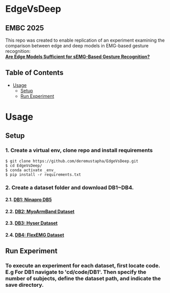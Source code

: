 # EdgeVsDeep

## EMBC 2025

This repo was created to enable replication of an experiment examining the comparison between edge and deep models in EMG-based gesture recognition:  
**[Are Edge Models Sufficient for sEMG-Based Gesture Recognition?](https://github.com/deremustapha/EdgeVsDeep/tree/master/paper/EMBC2025.pdf)**  

## Table of Contents
- [Usage](#usage)
  - [Setup](#setup)
  - [Run Experiment](#experiment)


# Usage

## Setup
### 1. Create a virtual env, clone repo and install requirements

```console
$ git clone https://github.com/deremustapha/EdgeVsDeep.git
$ cd EdgeVsDeep/
$ conda activate _env_
$ pip install -r requirements.txt
```
### 2. Create a dataset folder and download DB1~DB4.
#### 2.1. **[DB1: Ninapro DB5](https://ninapro.hevs.ch/instructions/DB5.html)**  
#### 2.2. **[DB2: MyoArmBand Dataset](https://github.com/UlysseCoteAllard/MyoArmbandDataset)**  
#### 2.3. **[DB3: Hyser Dataset](https://www.physionet.org/content/hd-semg/2.0.0/pr_dataset/#files-panel)**  
#### 2.4. **[DB4: FlexEMG Dataset](https://github.com/flexemg/flexemg_v2)**  


## Run Experiment 

### To execute an experiment for each dataset, first locate code. E.g For DB1 navigate to 'cd/code/DB1'. Then specify the number of subjects, define the dataset path, and indicate the save directory.
